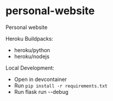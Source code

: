 # personal-website

Personal website

Heroku Buildpacks:

-   heroku/python
-   heroku/nodejs

Local Development:
- Open in devcontainer
- Run `pip install -r requirements.txt`
- Run flask run --debug
